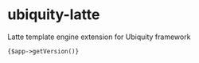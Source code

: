# ubiquity-latte
Latte template engine extension for Ubiquity framework

```latte
{$app->getVersion()}
```
